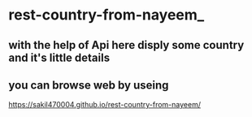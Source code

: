 # rest-country-from-nayeem_
## with the help of Api here disply some country and it's little details
## you can browse web by useing 
https://sakil470004.github.io/rest-country-from-nayeem/
